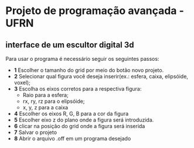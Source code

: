 # Projeto de programação avançada - UFRN
## interface de um escultor digital 3d

Para usar o programa é necessário seguir os seguintes passos:
- **1** Escolher o tamanho do grid por meio do botão novo projeto.
- **2** Selecionar qual figura você deseja inserir(ex.: esfera, caixa, elipsóide, voxel);
- **3** Escolha os eixos corretos para a respectiva figura: 
  - Raio para a esfera; 
  - rx, ry, rz para o elipsóide;
  - x, y, z para a caixa
- **4** Escolher os eixos R, G, B para a cor da figura
- **5** Escolher eixo z do plano onde a figura será introduzida.
- **6** clicar na posição do grid onde a figura será inserida
- **7** Salvar o projeto 
- **8** Abrir o arquivo .off em um programa desejado
